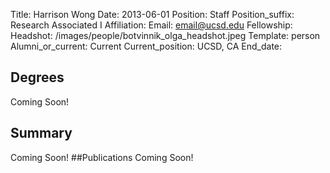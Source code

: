 Title: Harrison Wong
Date: 2013-06-01
Position: Staff
Position_suffix: Research Associated I
Affiliation:
Email: email@ucsd.edu
Fellowship:
Headshot: /images/people/botvinnik_olga_headshot.jpeg
Template: person
Alumni_or_current: Current
Current_position: UCSD, CA
End_date: 
<!-- Status: draft -->

## Degrees
Coming Soon!
## Summary
Coming Soon!
##Publications
Coming Soon!